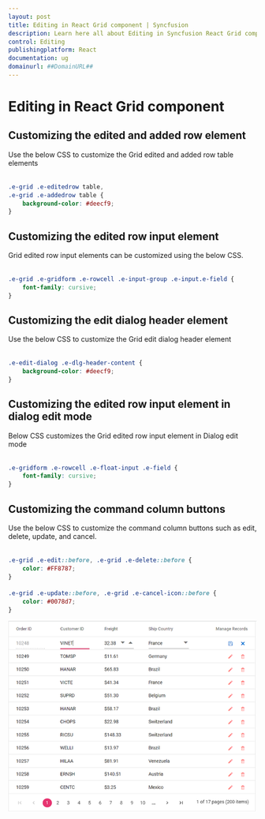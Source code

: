 ```yaml
---
layout: post
title: Editing in React Grid component | Syncfusion
description: Learn here all about Editing in Syncfusion React Grid component of Syncfusion Essential JS 2 and more.
control: Editing 
publishingplatform: React
documentation: ug
domainurl: ##DomainURL##
---
```


# Editing in React Grid component

## Customizing the edited and added row element

Use the below CSS to customize the Grid edited and added row table elements

```css

.e-grid .e-editedrow table,
.e-grid .e-addedrow table {
    background-color: #deecf9;
}

```

## Customizing the edited row input element

Grid edited row input elements can be customized using the below CSS.

```css

.e-grid .e-gridform .e-rowcell .e-input-group .e-input.e-field {
    font-family: cursive;
}

```

## Customizing the edit dialog header element

Use the below CSS to customize the Grid edit dialog header element

```css

.e-edit-dialog .e-dlg-header-content {
    background-color: #deecf9;
}

```

## Customizing the edited row input element in dialog edit mode

Below CSS customizes the Grid edited row input element in Dialog edit mode

```css

.e-gridform .e-rowcell .e-float-input .e-field {
    font-family: cursive;
}

```

## Customizing the command column buttons

Use the below CSS to customize the command column buttons such as edit, delete, update, and cancel.

```css

.e-grid .e-edit::before, .e-grid .e-delete::before {
    color: #FF8787;
}

.e-grid .e-update::before, .e-grid .e-cancel-icon::before {
    color: #0078d7;
}

```

![Customize command column button](../images/commandbutton.jpg)